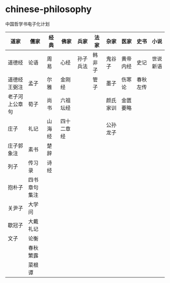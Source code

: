 # chinese-philosophy

中国哲学书电子化计划

| 道家      | 儒家     | 经典  | 佛家    | 兵家   | 法家  | 杂家   | 医家   | 史书   | 小说   |
|---------|--------|-----|-------|------|-----|------|------|------|------|
| 道德经     | 论语     | 周易  | 心经    | 孙子兵法 | 韩非子 | 鬼谷子  | 黄帝内经 | 史记   | 世说新语 | 
| 道德经王弼注  | 孟子     | 尔雅  | 金刚经   |      | 管子  | 墨子   | 伤寒论  | 春秋左传 |
| 老子河上公章句 | 荀子     | 尚书  | 六祖坛经  |      |     | 颜氏家训 | 金匮要略 |
| 庄子      | 礼记     | 山海经 | 四十二章经 |      |     | 公孙龙子 |      |
| 庄子郭象注   | 素书     | 楚辞  |
| 列子      | 传习录    | 诗经  |
| 抱朴子     | 四书章句集注 |     |
| 关尹子     | 大学问    |     |
| 歇冠子     | 大戴礼记   |     |
| 文子      | 论衡     |     |
|         | 春秋繁露   |     |
|         | 菜根谭    |     |